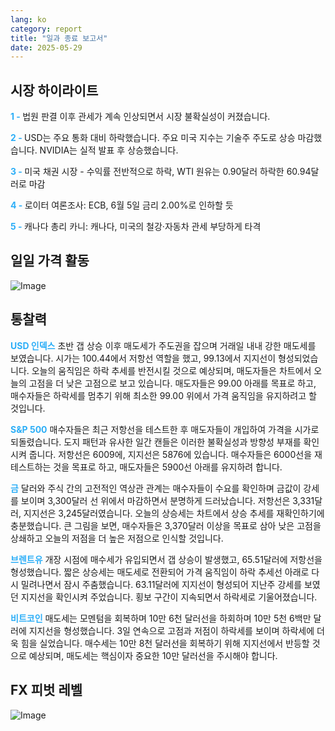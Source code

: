 ```yaml
---
lang: ko
category: report
title: "일과 종료 보고서"
date: 2025-05-29
---
```



<h2>시장 하이라이트</h2>
<strong style="color: #2caef7;">1 - </strong> 법원 판결 이후 관세가 계속 인상되면서 시장 불확실성이 커졌습니다.

<strong style="color: #2caef7;">2 - </strong> USD는 주요 통화 대비 하락했습니다. 주요 미국 지수는 기술주 주도로 상승 마감했습니다. NVIDIA는 실적 발표 후 상승했습니다.

<strong style="color: #2caef7;">3 - </strong> 미국 채권 시장 - 수익률 전반적으로 하락, WTI 원유는 0.90달러 하락한 60.94달러로 마감

<strong style="color: #2caef7;">4 - </strong> 로이터 여론조사: ECB, 6월 5일 금리 2.00%로 인하할 듯

<strong style="color: #2caef7;">5 - </strong> 캐나다 총리 카니: 캐나다, 미국의 철강·자동차 관세 부당하게 타격



<h2>일일 가격 활동</h2>
<img src="https://markleighedu.github.io/img/May-2025/29-May-2025/price.jpg" alt="Image"/>

<h2>통찰력</h2>
<strong style="color: #2caef7;">USD 인덱스</strong> 초반 갭 상승 이후 매도세가 주도권을 잡으며 거래일 내내 강한 매도세를 보였습니다. 시가는 100.44에서 저항선 역할을 했고, 99.13에서 지지선이 형성되었습니다. 오늘의 움직임은 하락 추세를 반전시킬 것으로 예상되며, 매도자들은 차트에서 오늘의 고점을 더 낮은 고점으로 보고 있습니다. 매도자들은 99.00 아래를 목표로 하고, 매수자들은 하락세를 멈추기 위해 최소한 99.00 위에서 가격 움직임을 유지하려고 할 것입니다.

<strong style="color: #2caef7;">S&P 500</strong> 매수자들은 최근 저항선을 테스트한 후 매도자들이 개입하여 가격을 시가로 되돌렸습니다. 도지 패턴과 유사한 일간 캔들은 이러한 불확실성과 방향성 부재를 확인시켜 줍니다. 저항선은 6009에, 지지선은 5876에 있습니다. 매수자들은 6000선을 재테스트하는 것을 목표로 하고, 매도자들은 5900선 아래를 유지하려 합니다.

<strong style="color: #2caef7;">금</strong> 달러와 주식 간의 고전적인 역상관 관계는 매수자들이 수요를 확인하며 금값이 강세를 보이며 3,300달러 선 위에서 마감하면서 분명하게 드러났습니다. 저항선은 3,331달러, 지지선은 3,245달러였습니다. 오늘의 상승세는 차트에서 상승 추세를 재확인하기에 충분했습니다. 큰 그림을 보면, 매수자들은 3,370달러 이상을 목표로 삼아 낮은 고점을 상쇄하고 오늘의 저점을 더 높은 저점으로 인식할 것입니다.

<strong style="color: #2caef7;">브렌트유</strong> 개장 시점에 매수세가 유입되면서 갭 상승이 발생했고, 65.51달러에 저항선을 형성했습니다. 짧은 상승세는 매도세로 전환되어 가격 움직임이 하락 추세선 아래로 다시 밀려나면서 잠시 주춤했습니다. 63.11달러에 지지선이 형성되어 지난주 강세를 보였던 지지선을 확인시켜 주었습니다. 횡보 구간이 지속되면서 하락세로 기울어졌습니다.

<strong style="color: #2caef7;">비트코인</strong> 매도세는 모멘텀을 회복하며 10만 6천 달러선을 하회하며 10만 5천 6백만 달러에 지지선을 형성했습니다. 3일 연속으로 고점과 저점이 하락세를 보이며 하락세에 더욱 힘을 실었습니다. 매수세는 10만 8천 달러선을 회복하기 위해 지지선에서 반등할 것으로 예상되며, 매도세는 핵심이자 중요한 10만 달러선을 주시해야 합니다.



<h2>FX 피벗 레벨</h2>
<img src="https://markleighedu.github.io/img/May-2025/29-May-2025/pivot.jpg" alt="Image"/>